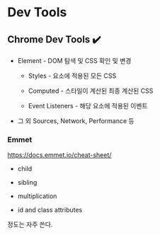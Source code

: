 # Dev Tools

## Chrome Dev Tools ✔️

- Element - DOM 탐색 및 CSS 확인 및 변경

    - Styles - 요소에 적용된 모든 CSS

    - Computed - 스타일이 계산된 최종 계산된 CSS

    - Event Listeners - 해당 요소에 적용된 이벤트

- 그 외 Sources, Network, Performance 등

### Emmet

https://docs.emmet.io/cheat-sheet/

- child

- sibling

- multiplication

- id and class attributes

정도는 자주 쓴다.